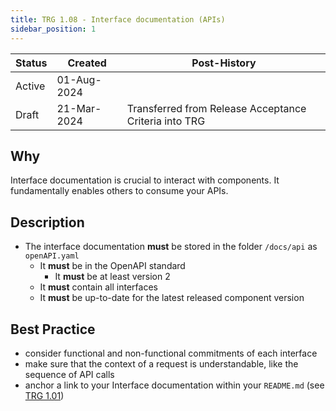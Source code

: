 ```yaml
---
title: TRG 1.08 - Interface documentation (APIs)
sidebar_position: 1
---
```


| Status | Created     | Post-History                                          |
|--------|-------------|-------------------------------------------------------|
| Active | 01-Aug-2024 |                                                       |
| Draft  | 21-Mar-2024 | Transferred from Release Acceptance Criteria into TRG |

## Why

Interface documentation is crucial to interact with components. It fundamentally enables others to consume your APIs.

## Description

- The interface documentation **must** be stored in the folder `/docs/api` as `openAPI.yaml`
  - It **must** be in the OpenAPI standard
    - It **must** be at least version 2
  - It **must** contain all interfaces
  - It **must** be up-to-date for the latest released component version

## Best Practice

- consider functional and non-functional commitments of each interface
- make sure that the context of a request is understandable, like the sequence of API calls
- anchor a link to your Interface documentation within your `README.md` (see [TRG 1.01](https://eclipse-tractusx.github.io/docs/release/trg-1/trg-1-1))
